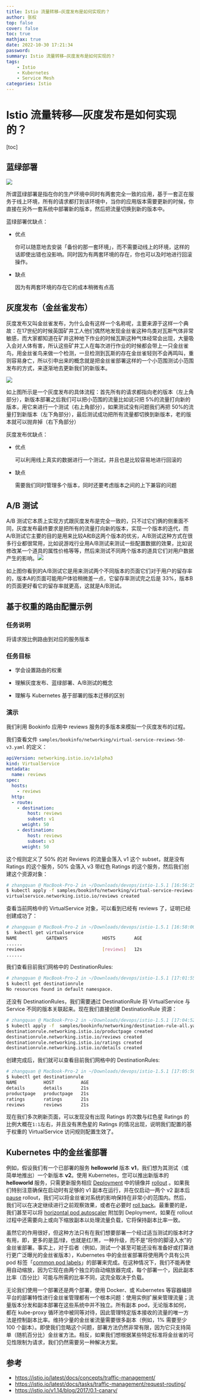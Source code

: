 ```yaml
---
title: Istio 流量转移—灰度发布是如何实现的？
author: 张权
top: false
cover: false
toc: true
mathjax: true
date: 2022-10-30 17:21:34
password:
summary: Istio 流量转移—灰度发布是如何实现的？
tags:
	- Istio
	- Kubernetes
	- Service Mesh
categories: Istio
---
```


# Istio 流量转移—灰度发布是如何实现的？

[toc]

## 蓝绿部署

![](https://cdn.jsdelivr.net/gh/dendi875/images/PicGo/blue-green-deployment.png)

所谓蓝绿部署是指在你的生产环境中同时有两套完全一致的应用，基于一套正在服务于线上环境，所有的请求都打到该环境中，当你的应用版本需要更新的时候，你直接在另外一套系统中部署新的版本，然后把流量切换到新的版本中。

蓝绿部署优缺点：

* 优点

  你可以随意地去安装「备份的那一套环境」，而不需要动线上的环境，这样的话即使出错也没影响。同时因为有两套环境的存在，你也可以及时地进行回滚操作。

* 缺点

  因为有两套环境的存在它的成本稍微有点高

## 灰度发布（金丝雀发布）

灰度发布又叫金丝雀发布，为什么会有这样一个名称呢，主要来源于这样一个典故：在17世纪的时候英国矿井工人他们偶然地发现金丝雀这种鸟类对瓦斯气体非常敏感，而大家都知道在矿井这种地下作业的时候瓦斯这种气体经常会出现，大量吸入会对人体有害，所认这些矿井工人在每次进行作业的时候都会带上一只金丝雀鸟，用金丝雀鸟来做一个检测，一旦检测到瓦斯的存在金丝雀轻则不会再鸣叫，重则容易身亡，所以引申出来的概念就是把金丝雀部署这样的一个小范围测试小范围发布的方式，来逐渐地去更新我们的新版本。

![](https://cdn.jsdelivr.net/gh/dendi875/images/PicGo/20221030162140.png)

如上图所示是一个灰度发布的具体流程：首先所有的请求都指向老的版本（左上角部分），新版本部署之后我们可以把小范围的流量比如说只把 5%的流量打向新的版本，用它来进行一个测试（右上角部分），如果测试没有问题我们再把 50%的流量打到新版本（左下角部分），最后测试成功把所有流量都切换到新版本，老的版本就可以抛弃掉（右下角部分）

灰度发布优缺点：

* 优点

  可以利用线上真实的数据进行一个测试，并且也是比较容易地进行回滚的

* 缺点

  需要我们同时管理多个版本，同时还要考虑版本之间的上下兼容的问题

## A/B 测试

A/B 测试它本质上实现方式跟灰度发布是完全一致的，只不过它们俩的侧重面不同，灰度发布最终要求是把所有的流量打向新的版本，实现一个版本的迭代，而A/B测试它主要的目的是用来比较A和B这两个版本的优劣，A/B测试这种方式在很多行业都很常用，比如说游戏行业用A/B测试来测试一些配置数据的效果，比如说修改某一个道具的属性价格等等，然后来测试不同两个版本的道具它们对用户数据产生的影响。![](https://cdn.jsdelivr.net/gh/dendi875/images/PicGo/20221030163943.png)

如上图你看到的A/B测试它是用来测试两个不同版本的页面它们对于用户的留存率的，版本A的页面可能用户体验稍微差一点，它留存率测试完之后是 33%，版本B的页面更好看它的留存率就更高，这就是A/B测试。



## 基于权重的路由配置示例

### 任务说明

将请求按比例路由到对应的服务版本

### 任务目标

* 学会设置路由的权重

* 理解灰度发布、蓝绿部署、A/B测试的概念
* 理解与 Kubernetes 基于部署的版本迁移的区别

### 演示

我们利用 Bookinfo 应用中 reviews 服务的多版本来模拟一个灰度发布的过程。

我们查看文件 `samples/bookinfo/networking/virtual-service-reviews-50-v3.yaml` 的定义：

```yaml
apiVersion: networking.istio.io/v1alpha3
kind: VirtualService
metadata:
  name: reviews
spec:
  hosts:
    - reviews
  http:
  - route:
    - destination:
        host: reviews
        subset: v1
      weight: 50
    - destination:
        host: reviews
        subset: v3
      weight: 50
```

这个规则定义了 50% 的对 Reviews 的流量会落入 v1 这个 subset，就是没有 Ratings 的这个服务，50% 会落入 v3 带红色 Ratings 的这个服务，然后我们创建这个资源对象：

```bash
# zhangquan @ MacBook-Pro-2 in ~/Downloads/devops/istio-1.5.1 [16:56:25] 
$ kubectl apply -f samples/bookinfo/networking/virtual-service-reviews-50-v3.yaml
virtualservice.networking.istio.io/reviews created
```

查看当前网格中的 VirtualService 对象，可以看到已经有 reviews 了，证明已经创建成功了：

```bash
# zhangquan @ MacBook-Pro-2 in ~/Downloads/devops/istio-1.5.1 [16:58:00] 
$  kubectl get virtualservice
NAME           GATEWAYS             HOSTS       AGE
......
reviews                             [reviews]   12s
......
```

我们查看目前我们网格中的 DestinationRules:

```bash
# zhangquan @ MacBook-Pro-2 in ~/Downloads/devops/istio-1.5.1 [17:01:55] 
$ kubectl get destinationrule
No resources found in default namespace.
```

还没有 DestinationRules，我们需要通过 DestinationRule 将 VirtualService 与 Service 不同的版本关联起来。现在我们直接创建 DestinationRule 资源：

```bash
# zhangquan @ MacBook-Pro-2 in ~/Downloads/devops/istio-1.5.1 [17:04:52] 
$ kubectl apply -f  samples/bookinfo/networking/destination-rule-all.yaml  
destinationrule.networking.istio.io/productpage created
destinationrule.networking.istio.io/reviews created
destinationrule.networking.istio.io/ratings created
destinationrule.networking.istio.io/details created
```

创建完成后，我们就可以查看目前我们网格中的 DestinationRules:

```bash
# zhangquan @ MacBook-Pro-2 in ~/Downloads/devops/istio-1.5.1 [17:05:50] 
$ kubectl get destinationrule
NAME          HOST          AGE
details       details       21s
productpage   productpage   21s
ratings       ratings       21s
reviews       reviews       21s
```

现在我们多次刷新页面，可以发现没有出现 Ratings 的次数与红色星 Ratings 的比例大概在`1:1`左右，并且没有黑色星的 Ratings 的情况出现，说明我们配置的基于权重的 VirtualService 访问规则配置生效了。

## Kubernetes 中的金丝雀部署

例如，假设我们有一个已部署的服务 **helloworld** 版本 **v1**，我们想为其测试（或简单地推出）一个新版本 **v2**。使用 Kubernetes，您可以推出新版本的 **helloworld** 服务，只需更新服务相应 [Deployment](https://kubernetes.io/docs/concepts/workloads/controllers/deployment/) 中的镜像并 [rollout](https://kubernetes.io/docs/concepts/workloads/controllers/deployment/#updating-a-deployment) 。如果我们特别注意确保在启动时有足够的 v1 副本在运行，并在仅启动一两个 v2 副本后 [pause](https://kubernetes.io/docs/concepts/workloads/controllers/deployment/#pausing-and-resuming-a-deployment)  rollout，我们可以将金丝雀对系统的影响保持在非常小的范围内。然后，我们可以在决定继续进行之前观察效果，或者在必要时  [roll back](https://kubernetes.io/docs/concepts/workloads/controllers/deployment/#rolling-back-a-deployment)。最重要的是，我们甚至可以将 [horizontal pod autoscaler](https://kubernetes.io/docs/concepts/workloads/controllers/deployment/#scaling-a-deployment) 附加到 Deployment，如果在 rollout 过程中还需要向上或向下缩放副本以处理流量负载，它将保持副本比率一致。

虽然它的作用很好，但这种方法只有在我们想要部署一个经过适当测试的版本时才有用，即，更多的是蓝/绿，也就是红/黑，一种升级，而不是“将你的脚浸入水”的金丝雀部署。事实上，对于后者（例如，测试一个甚至可能还没有准备好或打算进行更广泛曝光的金丝雀版本），Kubernetes 中的金丝雀部署将使用两个具有公共 pod 标签「[common pod labels](https://kubernetes.io/docs/concepts/cluster-administration/manage-deployment/#using-labels-effectively)」的部署来完成。在这种情况下，我们不能再使用自动缩放，因为它现在由两个独立的自动缩放器完成，每个部署一个，因此副本比率（百分比）可能与所需的比率不同，这完全取决于负载。

无论我们使用一个部署还是两个部署，使用 Docker、或 Kubernetes 等容器编排平台的部署特性进行金丝雀管理都有一个根本问题：使用实例扩展来管理流量；流量版本分发和副本部署在这些系统中并不独立。所有副本 pod，无论版本如何，都在 kube-proxy 循环池中被同等对待，因此管理特定版本接收的流量的唯一方法是控制副本比率。维持少量的金丝雀流量需要很多副本（例如，1% 需要至少 100 个副本）。即使我们忽略这个问题，部署方法仍然非常有限，因为它只支持简单（随机百分比）金丝雀方法。相反，如果我们想根据某些特定标准将金丝雀的可见性限制为请求，我们仍然需要另一种解决方案。

## 参考

* https://istio.io/latest/docs/concepts/traffic-management/
* https://istio.io/latest/docs/tasks/traffic-management/request-routing/
* https://istio.io/v1.14/blog/2017/0.1-canary/

